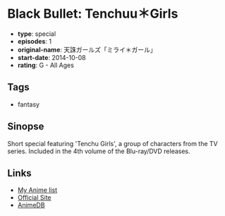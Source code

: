# Black Bullet: Tenchuu＊Girls

-   **type**: special
-   **episodes**: 1
-   **original-name**: 天誅ガールズ「ミライ＊ガール」
-   **start-date**: 2014-10-08
-   **rating**: G - All Ages

## Tags

-   fantasy

## Sinopse

Short special featuring 'Tenchu Girls', a group of characters from the TV series.
Included in the 4th volume of the Blu-ray/DVD releases.

## Links

-   [My Anime list](https://myanimelist.net/anime/30100/Black_Bullet__Tenchuu＊Girls)
-   [Official Site](http://www.black-bullet.net/contents/bd_dvd/04.html)
-   [AnimeDB](http://anidb.info/perl-bin/animedb.pl?show=anime&aid=10181)
